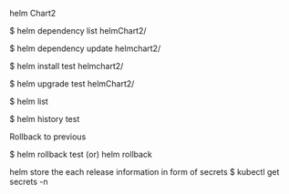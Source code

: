 

helm Chart2

$ helm dependency list helmChart2/

$ helm dependency update helmchart2/

$ helm install test helmchart2/

$ helm upgrade test helmChart2/

$ helm list

$ helm history test 

Rollback to previous

$ helm rollback test (or)
  helm rollback <release-name> <revision-number>


helm store the each release information in form of secrets
$ kubectl get secrets -n <namespace>

